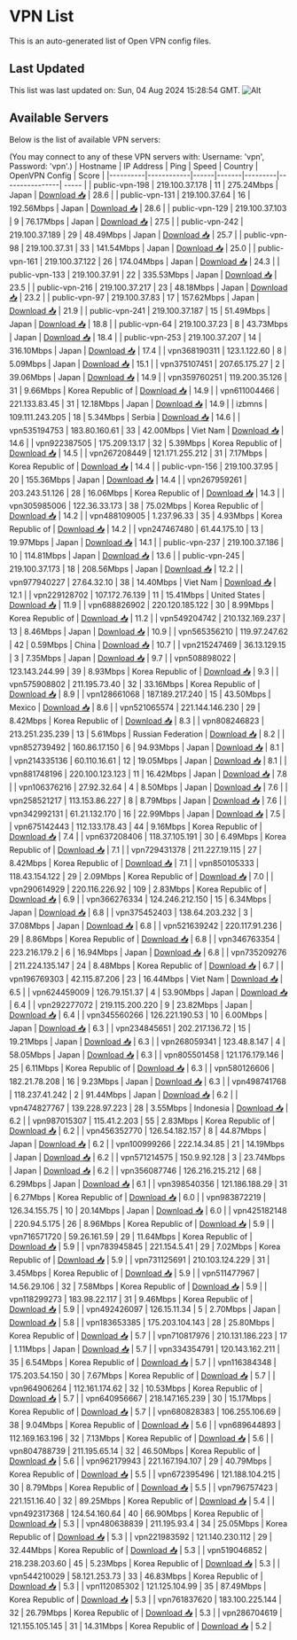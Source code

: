 # VPN List

This is an auto-generated list of Open VPN config files.

## Last Updated

This list was last updated on: Sun, 04 Aug 2024 15:28:54 GMT.
![Alt](https://repobeats.axiom.co/api/embed/186b98318ef1479477931607c1ad7d823f12451f.svg "Repobeats analytics image")

## Available Servers

Below is the list of available VPN servers:

(You may connect to any of these VPN servers with: Username: 'vpn', Password: 'vpn'.)
| Hostname | IP Address | Ping | Speed | Country | OpenVPN Config | Score |
|----------|------------|------|-------|---------|----------------| ----- |
| public-vpn-198 | 219.100.37.178 | 11 | 275.24Mbps | Japan | [Download 📥](./configs/server_0_JP.ovpn) | 28.6 |
| public-vpn-131 | 219.100.37.64 | 16 | 192.56Mbps | Japan | [Download 📥](./configs/server_1_JP.ovpn) | 28.6 |
| public-vpn-129 | 219.100.37.103 | 9 | 76.17Mbps | Japan | [Download 📥](./configs/server_2_JP.ovpn) | 27.5 |
| public-vpn-242 | 219.100.37.189 | 29 | 48.49Mbps | Japan | [Download 📥](./configs/server_3_JP.ovpn) | 25.7 |
| public-vpn-98 | 219.100.37.31 | 33 | 141.54Mbps | Japan | [Download 📥](./configs/server_4_JP.ovpn) | 25.0 |
| public-vpn-161 | 219.100.37.122 | 26 | 174.04Mbps | Japan | [Download 📥](./configs/server_5_JP.ovpn) | 24.3 |
| public-vpn-133 | 219.100.37.91 | 22 | 335.53Mbps | Japan | [Download 📥](./configs/server_6_JP.ovpn) | 23.5 |
| public-vpn-216 | 219.100.37.217 | 23 | 48.18Mbps | Japan | [Download 📥](./configs/server_7_JP.ovpn) | 23.2 |
| public-vpn-97 | 219.100.37.83 | 17 | 157.62Mbps | Japan | [Download 📥](./configs/server_8_JP.ovpn) | 21.9 |
| public-vpn-241 | 219.100.37.187 | 15 | 51.49Mbps | Japan | [Download 📥](./configs/server_9_JP.ovpn) | 18.8 |
| public-vpn-64 | 219.100.37.23 | 8 | 43.73Mbps | Japan | [Download 📥](./configs/server_10_JP.ovpn) | 18.4 |
| public-vpn-253 | 219.100.37.207 | 14 | 316.10Mbps | Japan | [Download 📥](./configs/server_11_JP.ovpn) | 17.4 |
| vpn368190311 | 123.1.122.60 | 8 | 5.09Mbps | Japan | [Download 📥](./configs/server_12_JP.ovpn) | 15.1 |
| vpn375107451 | 207.65.175.27 | 2 | 39.06Mbps | Japan | [Download 📥](./configs/server_13_JP.ovpn) | 14.9 |
| vpn359760251 | 119.200.35.126 | 31 | 9.66Mbps | Korea Republic of | [Download 📥](./configs/server_14_KR.ovpn) | 14.9 |
| vpn611004466 | 221.133.83.45 | 31 | 12.18Mbps | Japan | [Download 📥](./configs/server_15_JP.ovpn) | 14.9 |
| izbmns | 109.111.243.205 | 18 | 5.34Mbps | Serbia | [Download 📥](./configs/server_16_RS.ovpn) | 14.6 |
| vpn535194753 | 183.80.160.61 | 33 | 42.00Mbps | Viet Nam | [Download 📥](./configs/server_17_VN.ovpn) | 14.6 |
| vpn922387505 | 175.209.13.17 | 32 | 5.39Mbps | Korea Republic of | [Download 📥](./configs/server_18_KR.ovpn) | 14.5 |
| vpn267208449 | 121.171.255.212 | 31 | 7.17Mbps | Korea Republic of | [Download 📥](./configs/server_19_KR.ovpn) | 14.4 |
| public-vpn-156 | 219.100.37.95 | 20 | 155.36Mbps | Japan | [Download 📥](./configs/server_20_JP.ovpn) | 14.4 |
| vpn267959261 | 203.243.51.126 | 28 | 16.06Mbps | Korea Republic of | [Download 📥](./configs/server_21_KR.ovpn) | 14.3 |
| vpn305985006 | 122.36.33.173 | 38 | 75.02Mbps | Korea Republic of | [Download 📥](./configs/server_22_KR.ovpn) | 14.2 |
| vpn488109005 | 1.237.96.33 | 35 | 4.93Mbps | Korea Republic of | [Download 📥](./configs/server_23_KR.ovpn) | 14.2 |
| vpn247467480 | 61.44.175.10 | 13 | 19.97Mbps | Japan | [Download 📥](./configs/server_24_JP.ovpn) | 14.1 |
| public-vpn-237 | 219.100.37.186 | 10 | 114.81Mbps | Japan | [Download 📥](./configs/server_25_JP.ovpn) | 13.6 |
| public-vpn-245 | 219.100.37.173 | 18 | 208.56Mbps | Japan | [Download 📥](./configs/server_26_JP.ovpn) | 12.2 |
| vpn977940227 | 27.64.32.10 | 38 | 14.40Mbps | Viet Nam | [Download 📥](./configs/server_27_VN.ovpn) | 12.1 |
| vpn229128702 | 107.172.76.139 | 11 | 15.41Mbps | United States | [Download 📥](./configs/server_28_US.ovpn) | 11.9 |
| vpn688826902 | 220.120.185.122 | 30 | 8.99Mbps | Korea Republic of | [Download 📥](./configs/server_29_KR.ovpn) | 11.2 |
| vpn549204742 | 210.132.169.237 | 13 | 8.46Mbps | Japan | [Download 📥](./configs/server_30_JP.ovpn) | 10.9 |
| vpn565356210 | 119.97.247.62 | 42 | 0.59Mbps | China | [Download 📥](./configs/server_31_CN.ovpn) | 10.7 |
| vpn215247469 | 36.13.129.15 | 3 | 7.35Mbps | Japan | [Download 📥](./configs/server_32_JP.ovpn) | 9.7 |
| vpn508898022 | 123.143.244.99 | 39 | 8.93Mbps | Korea Republic of | [Download 📥](./configs/server_33_KR.ovpn) | 9.3 |
| vpn575908802 | 211.195.73.40 | 32 | 33.16Mbps | Korea Republic of | [Download 📥](./configs/server_34_KR.ovpn) | 8.9 |
| vpn128661068 | 187.189.217.240 | 15 | 43.50Mbps | Mexico | [Download 📥](./configs/server_35_MX.ovpn) | 8.6 |
| vpn521065574 | 221.144.146.230 | 29 | 8.42Mbps | Korea Republic of | [Download 📥](./configs/server_36_KR.ovpn) | 8.3 |
| vpn808246823 | 213.251.235.239 | 13 | 5.61Mbps | Russian Federation | [Download 📥](./configs/server_37_RU.ovpn) | 8.2 |
| vpn852739492 | 160.86.17.150 | 6 | 94.93Mbps | Japan | [Download 📥](./configs/server_38_JP.ovpn) | 8.1 |
| vpn214335136 | 60.110.16.61 | 12 | 19.05Mbps | Japan | [Download 📥](./configs/server_39_JP.ovpn) | 8.1 |
| vpn881748196 | 220.100.123.123 | 11 | 16.42Mbps | Japan | [Download 📥](./configs/server_40_JP.ovpn) | 7.8 |
| vpn106376216 | 27.92.32.64 | 4 | 8.50Mbps | Japan | [Download 📥](./configs/server_41_JP.ovpn) | 7.6 |
| vpn258521217 | 113.153.86.227 | 8 | 8.79Mbps | Japan | [Download 📥](./configs/server_42_JP.ovpn) | 7.6 |
| vpn342992131 | 61.21.132.170 | 16 | 22.99Mbps | Japan | [Download 📥](./configs/server_43_JP.ovpn) | 7.5 |
| vpn675142443 | 112.133.178.43 | 44 | 9.16Mbps | Korea Republic of | [Download 📥](./configs/server_44_KR.ovpn) | 7.4 |
| vpn637208406 | 118.37.105.191 | 30 | 6.49Mbps | Korea Republic of | [Download 📥](./configs/server_45_KR.ovpn) | 7.1 |
| vpn729431378 | 211.227.19.115 | 27 | 8.42Mbps | Korea Republic of | [Download 📥](./configs/server_46_KR.ovpn) | 7.1 |
| vpn850105333 | 118.43.154.122 | 29 | 2.09Mbps | Korea Republic of | [Download 📥](./configs/server_47_KR.ovpn) | 7.0 |
| vpn290614929 | 220.116.226.92 | 109 | 2.83Mbps | Korea Republic of | [Download 📥](./configs/server_48_KR.ovpn) | 6.9 |
| vpn366276334 | 124.246.212.150 | 15 | 6.34Mbps | Japan | [Download 📥](./configs/server_49_JP.ovpn) | 6.8 |
| vpn375452403 | 138.64.203.232 | 3 | 37.08Mbps | Japan | [Download 📥](./configs/server_50_JP.ovpn) | 6.8 |
| vpn521639242 | 220.117.91.236 | 29 | 8.86Mbps | Korea Republic of | [Download 📥](./configs/server_51_KR.ovpn) | 6.8 |
| vpn346763354 | 223.216.179.2 | 6 | 16.94Mbps | Japan | [Download 📥](./configs/server_52_JP.ovpn) | 6.8 |
| vpn735209276 | 211.224.135.147 | 24 | 8.48Mbps | Korea Republic of | [Download 📥](./configs/server_53_KR.ovpn) | 6.7 |
| vpn196769303 | 42.115.87.206 | 23 | 16.44Mbps | Viet Nam | [Download 📥](./configs/server_54_VN.ovpn) | 6.5 |
| vpn624459009 | 126.79.151.37 | 4 | 53.90Mbps | Japan | [Download 📥](./configs/server_55_JP.ovpn) | 6.4 |
| vpn292277072 | 219.115.200.220 | 9 | 23.82Mbps | Japan | [Download 📥](./configs/server_56_JP.ovpn) | 6.4 |
| vpn345560266 | 126.221.190.53 | 10 | 6.00Mbps | Japan | [Download 📥](./configs/server_57_JP.ovpn) | 6.3 |
| vpn234845651 | 202.217.136.72 | 15 | 19.21Mbps | Japan | [Download 📥](./configs/server_58_JP.ovpn) | 6.3 |
| vpn268059341 | 123.48.8.147 | 4 | 58.05Mbps | Japan | [Download 📥](./configs/server_59_JP.ovpn) | 6.3 |
| vpn805501458 | 121.176.179.146 | 25 | 6.11Mbps | Korea Republic of | [Download 📥](./configs/server_60_KR.ovpn) | 6.3 |
| vpn580126606 | 182.21.78.208 | 16 | 9.23Mbps | Japan | [Download 📥](./configs/server_61_JP.ovpn) | 6.3 |
| vpn498741768 | 118.237.41.242 | 2 | 91.44Mbps | Japan | [Download 📥](./configs/server_62_JP.ovpn) | 6.2 |
| vpn474827767 | 139.228.97.223 | 28 | 3.55Mbps | Indonesia | [Download 📥](./configs/server_63_ID.ovpn) | 6.2 |
| vpn987015307 | 115.41.2.203 | 55 | 2.83Mbps | Korea Republic of | [Download 📥](./configs/server_64_KR.ovpn) | 6.2 |
| vpn456352770 | 126.54.182.157 | 8 | 44.87Mbps | Japan | [Download 📥](./configs/server_65_JP.ovpn) | 6.2 |
| vpn100999266 | 222.14.34.85 | 21 | 14.19Mbps | Japan | [Download 📥](./configs/server_66_JP.ovpn) | 6.2 |
| vpn571214575 | 150.9.92.128 | 3 | 23.74Mbps | Japan | [Download 📥](./configs/server_67_JP.ovpn) | 6.2 |
| vpn356087746 | 126.216.215.212 | 68 | 6.29Mbps | Japan | [Download 📥](./configs/server_68_JP.ovpn) | 6.1 |
| vpn398540356 | 121.186.188.29 | 31 | 6.27Mbps | Korea Republic of | [Download 📥](./configs/server_69_KR.ovpn) | 6.0 |
| vpn983872219 | 126.34.155.75 | 10 | 20.14Mbps | Japan | [Download 📥](./configs/server_70_JP.ovpn) | 6.0 |
| vpn425182148 | 220.94.5.175 | 26 | 8.96Mbps | Korea Republic of | [Download 📥](./configs/server_71_KR.ovpn) | 5.9 |
| vpn716571720 | 59.26.161.59 | 29 | 11.64Mbps | Korea Republic of | [Download 📥](./configs/server_72_KR.ovpn) | 5.9 |
| vpn783945845 | 221.154.5.41 | 29 | 7.02Mbps | Korea Republic of | [Download 📥](./configs/server_73_KR.ovpn) | 5.9 |
| vpn731125691 | 210.103.124.229 | 31 | 3.45Mbps | Korea Republic of | [Download 📥](./configs/server_74_KR.ovpn) | 5.9 |
| vpn511477967 | 14.56.29.106 | 32 | 7.58Mbps | Korea Republic of | [Download 📥](./configs/server_75_KR.ovpn) | 5.9 |
| vpn118299273 | 183.98.22.117 | 31 | 9.46Mbps | Korea Republic of | [Download 📥](./configs/server_76_KR.ovpn) | 5.9 |
| vpn492426097 | 126.15.11.34 | 5 | 2.70Mbps | Japan | [Download 📥](./configs/server_77_JP.ovpn) | 5.8 |
| vpn183653385 | 175.203.104.143 | 28 | 25.80Mbps | Korea Republic of | [Download 📥](./configs/server_78_KR.ovpn) | 5.7 |
| vpn710817976 | 210.131.186.223 | 17 | 1.11Mbps | Japan | [Download 📥](./configs/server_79_JP.ovpn) | 5.7 |
| vpn334354791 | 120.143.162.211 | 35 | 6.54Mbps | Korea Republic of | [Download 📥](./configs/server_80_KR.ovpn) | 5.7 |
| vpn116384348 | 175.203.54.150 | 30 | 7.67Mbps | Korea Republic of | [Download 📥](./configs/server_81_KR.ovpn) | 5.7 |
| vpn964906264 | 112.161.174.62 | 32 | 10.53Mbps | Korea Republic of | [Download 📥](./configs/server_82_KR.ovpn) | 5.7 |
| vpn640956667 | 218.147.165.239 | 30 | 15.17Mbps | Korea Republic of | [Download 📥](./configs/server_83_KR.ovpn) | 5.7 |
| vpn680828383 | 106.255.106.69 | 38 | 9.04Mbps | Korea Republic of | [Download 📥](./configs/server_84_KR.ovpn) | 5.6 |
| vpn689644893 | 112.169.163.196 | 32 | 7.13Mbps | Korea Republic of | [Download 📥](./configs/server_85_KR.ovpn) | 5.6 |
| vpn804788739 | 211.195.65.14 | 32 | 46.50Mbps | Korea Republic of | [Download 📥](./configs/server_86_KR.ovpn) | 5.6 |
| vpn962179943 | 221.167.194.107 | 29 | 40.79Mbps | Korea Republic of | [Download 📥](./configs/server_87_KR.ovpn) | 5.5 |
| vpn672395496 | 121.188.104.215 | 30 | 8.79Mbps | Korea Republic of | [Download 📥](./configs/server_88_KR.ovpn) | 5.5 |
| vpn796757423 | 221.151.16.40 | 32 | 89.25Mbps | Korea Republic of | [Download 📥](./configs/server_89_KR.ovpn) | 5.4 |
| vpn492317368 | 124.54.160.64 | 40 | 66.90Mbps | Korea Republic of | [Download 📥](./configs/server_90_KR.ovpn) | 5.3 |
| vpn480638839 | 211.195.93.4 | 34 | 25.05Mbps | Korea Republic of | [Download 📥](./configs/server_91_KR.ovpn) | 5.3 |
| vpn221983592 | 121.140.230.112 | 29 | 32.44Mbps | Korea Republic of | [Download 📥](./configs/server_92_KR.ovpn) | 5.3 |
| vpn519046852 | 218.238.203.60 | 45 | 5.23Mbps | Korea Republic of | [Download 📥](./configs/server_93_KR.ovpn) | 5.3 |
| vpn544210029 | 58.121.253.73 | 33 | 46.83Mbps | Korea Republic of | [Download 📥](./configs/server_94_KR.ovpn) | 5.3 |
| vpn112085302 | 121.125.104.99 | 35 | 87.49Mbps | Korea Republic of | [Download 📥](./configs/server_95_KR.ovpn) | 5.3 |
| vpn761837620 | 183.100.225.144 | 32 | 26.79Mbps | Korea Republic of | [Download 📥](./configs/server_96_KR.ovpn) | 5.3 |
| vpn286704619 | 121.155.105.145 | 31 | 14.31Mbps | Korea Republic of | [Download 📥](./configs/server_97_KR.ovpn) | 5.2 |
